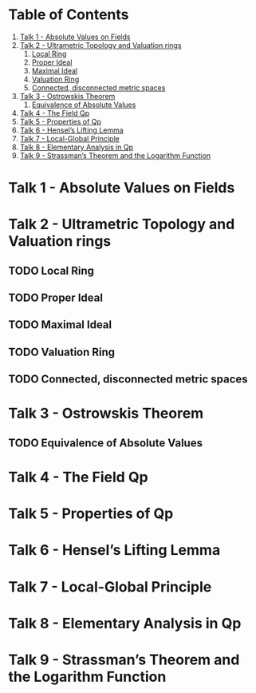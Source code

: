 
# Table of Contents

1.  [Talk 1 - Absolute Values on Fields](#orgfeff166)
2.  [Talk 2 - Ultrametric Topology and Valuation rings](#orgb831ab6)
    1.  [Local Ring](#orgf817f3e)
    2.  [Proper Ideal](#org765a4c5)
    3.  [Maximal Ideal](#orge5b3e29)
    4.  [Valuation Ring](#orgd1d2b77)
    5.  [Connected, disconnected metric spaces](#org546164f)
3.  [Talk 3 - Ostrowskis Theorem](#org49e3155)
    1.  [Equivalence of Absolute Values](#orgdf6ae1f)
4.  [Talk 4 - The Field Qp](#org04b4b23)
5.  [Talk 5 - Properties of Qp](#org7653adb)
6.  [Talk 6 - Hensel&rsquo;s Lifting Lemma](#org5fc6c41)
7.  [Talk 7 - Local-Global Principle](#org93d45fa)
8.  [Talk 8 - Elementary Analysis in Qp](#orgb158e4f)
9.  [Talk 9 - Strassman&rsquo;s Theorem and the Logarithm Function](#org3c0cc7c)




# Talk 1 - Absolute Values on Fields


# Talk 2 - Ultrametric Topology and Valuation rings


## TODO Local Ring



## TODO Proper Ideal



## TODO Maximal Ideal



## TODO Valuation Ring



## TODO Connected, disconnected metric spaces


<a id="org49e3155"></a>

# Talk 3 - Ostrowskis Theorem


<a id="orgdf6ae1f"></a>

## TODO Equivalence of Absolute Values


<a id="org04b4b23"></a>

# Talk 4 - The Field Qp


<a id="org7653adb"></a>

# Talk 5 - Properties of Qp


<a id="org5fc6c41"></a>

# Talk 6 - Hensel&rsquo;s Lifting Lemma


<a id="org93d45fa"></a>

# Talk 7 - Local-Global Principle


<a id="orgb158e4f"></a>

# Talk 8 - Elementary Analysis in Qp


<a id="org3c0cc7c"></a>

# Talk 9 - Strassman&rsquo;s Theorem and the Logarithm Function


